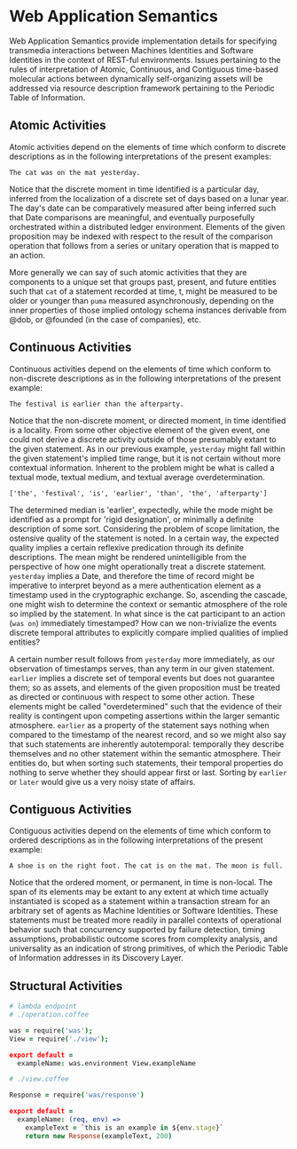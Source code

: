 # Web Application Semantics

Web Application Semantics provide implementation details for specifying
transmedia interactions between Machines Identities and Software Identities
in the context of REST-ful environments. Issues pertaining to the rules
of interpretation of Atomic, Continuous, and Contiguous time-based molecular
actions between dynamically self-organizing assets will be addressed via
resource description framework pertaining to the Periodic Table of
Information.

## Atomic Activities

Atomic activities depend on the elements of time which conform to discrete
descriptions as in the following interpretations of the present examples:

    The cat was on the mat yesterday.

Notice that the discrete moment in time identified is a particular day,
inferred from the localization of a discrete set of days based on a lunar
year. The day's date can be comparatively measured after being inferred
such that Date comparisons are meaningful, and eventually purposefully
orchestrated within a distributed ledger environment. Elements of the
given proposition may be indexed with respect to the result of the
comparison operation that follows from a series or unitary operation
that is mapped to an action.

More generally we can say of such atomic activities that they are
components to a unique set that groups past, present, and future
entities such that `cat` of a statement recorded at time, t, might be
measured to be older or younger than `puma` measured asynchronously,
depending on the inner properties of those implied ontology schema
instances derivable from @dob, or @founded (in the case of companies),
etc.

## Continuous Activities

Continuous activities depend on the elements of time which conform to
non-discrete descriptions as in the following interpretations of the
present example:

    The festival is earlier than the afterparty.

Notice that the non-discrete moment, or directed moment, in time
identified is a locality. From some other objective element of the
given event, one could not derive a discrete activity outside of
those presumably extant to the given statement. As in our previous
example, `yesterday` might fall within the given statement's
implied time range, but it is not certain without more contextual
information. Inherent to the problem might be what is called a
textual mode, textual medium, and textual average overdetermination.

    ['the', 'festival', 'is', 'earlier', 'than', 'the', 'afterparty']

The determined median is 'earlier', expectedly, while the mode might be
identified as a prompt for 'rigid designation', or minimally a definite
description of some sort. Considering the problem of scope limitation,
the ostensive quality of the statement is noted. In a certain way, the
expected quality implies a certain reflexive predication through its
definite descriptions. The mean might be rendered unintelligible from
the perspective of how one might operationally treat a discrete statement.
`yesterday` implies a Date, and therefore the time of record might be
imperative to interpret beyond as a mere authentication element as a
timestamp used in the cryptographic exchange. So, ascending the cascade,
one might wish to determine the context or semantic atmosphere of the role
so implied by the statement. In what since is the cat participant to an
action (`was on`) immediately timestamped? How can we non-trivialize the
events discrete temporal attributes to explicitly compare implied qualities
of implied entities?

A certain number result follows from `yesterday` more immediately, as our
observation of timestamps serves, than any term in our given statement.
`earlier` implies a discrete set of temporal events but does not guarantee
them; so as assets, and elements of the given proposition must be treated
as directed or continuous with respect to some other action. These elements
might be called "overdetermined" such that the evidence of their reality
is contingent upon competing assertions within the larger semantic atmosphere.
`earlier` as a property of the statement says nothing when compared to the
timestamp of the nearest record, and so we might also say that such statements
are inherently autotemporal: temporally they describe themselves and no other
statement within the semantic atmosphere. Their entities do, but when sorting
such statements, their temporal properties do nothing to serve whether they
should appear first or last. Sorting by `earlier` or `later` would give us
a very noisy state of affairs.

## Contiguous Activities


Contiguous activities depend on the elements of time which conform to
ordered descriptions as in the following interpretations of the
present example:

    A shoe is on the right foot. The cat is on the mat. The moon is full.

Notice that the ordered moment, or permanent, in time is non-local. The span
of its elements may be extant to any extent at which time actually instantiated
is scoped as a statement within a transaction stream for an arbitrary set
of agents as Machine Identities or Software Identities. These statements
must be treated more readily in parallel contexts of operational behavior
such that concurrency supported by failure detection, timing assumptions,
probabilistic outcome scores from complexity analysis, and universality
as an indication of strong primitives, of which the Periodic Table of
Information addresses in its Discovery Layer.

## Structural Activities

```coffeescript
# lambda endpoint
# ./operation.coffee

was = require('was');
View = require('./view');

export default =
  exampleName: was.environment View.exampleName

# ./view.coffee

Response = require('was/response')

export default =
  exampleName: (req, env) =>
    exampleText = `this is an example in ${env.stage}`
    return new Response(exampleText, 200)
```
